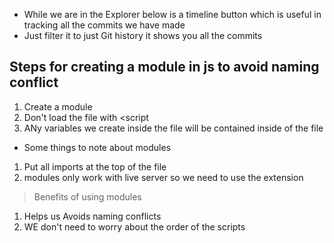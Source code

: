 - While we are in the Explorer below is a timeline button which is useful in tracking all the commits we have made
- Just filter it to just Git history it shows you all the commits


## Steps for creating a module in js to avoid naming conflict

1. Create a module
2. Don't load the file with <script
3. ANy variables we create inside the file will be contained inside of the file   

- Some things to note about modules

1. Put all imports at the top of the file
2. modules only work with live server so we need to use the extension 

> Benefits of using modules

1. Helps us Avoids naming conflicts
2. WE don't need to worry about the order of the scripts